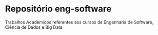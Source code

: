 # Repositório eng-software
Trabalhos Acadêmicos referentes aos cursos de Engenharia de Software, Ciência de Dados e Big Data
